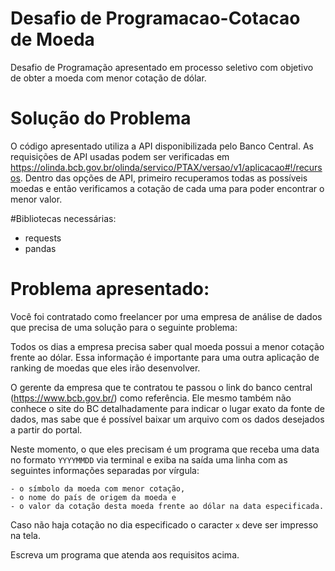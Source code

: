 # Desafio de Programacao-Cotacao de Moeda
 Desafio de Programação apresentado em processo seletivo com objetivo de obter a moeda com menor cotação de dólar.
 
# Solução do Problema
 O código apresentado utiliza a API disponibilizada pelo Banco Central. As requisições de API usadas podem ser verificadas em https://olinda.bcb.gov.br/olinda/servico/PTAX/versao/v1/aplicacao#!/recursos.
 Dentro das opções de API, primeiro recuperamos todas as possíveis moedas e então verificamos a cotação de cada uma para poder encontrar o menor valor.

#Bibliotecas necessárias:
 - requests
 - pandas
 
# Problema apresentado:

Você foi contratado como freelancer por uma empresa de análise de dados que precisa de uma solução para o seguinte problema:

Todos os dias a empresa precisa saber qual moeda possui a menor cotação frente ao dólar. Essa informação é importante para uma outra aplicação de ranking de moedas que eles irão desenvolver.

O gerente da empresa que te contratou te passou o link do banco central (https://www.bcb.gov.br/) como referência. Ele mesmo também não conhece o site do BC detalhadamente para indicar o lugar exato da fonte de dados, mas sabe que é possível baixar um arquivo com os dados desejados a partir do portal.

Neste momento, o que eles precisam é um programa que receba uma data no formato `YYYYMMDD` via terminal e exiba na saída uma linha com as seguintes informações separadas por vírgula:

    - o símbolo da moeda com menor cotação,
    - o nome do país de origem da moeda e
    - o valor da cotação desta moeda frente ao dólar na data especificada.
Caso não haja cotação no dia especificado o caracter `x` deve ser impresso na tela.


Escreva um programa que atenda aos requisitos acima.
